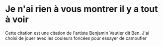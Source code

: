 # Je n'ai rien à vous montrer il y a tout à voir

Cette citation est une citation de l'artiste Benjamin Vautier dit Ben.
J'ai choisi de jouer avec les couleurs foncées pour essayer de camoufler